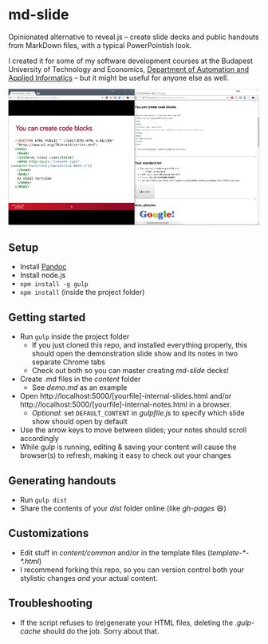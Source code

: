 # md-slide

Opinionated alternative to reveal.js – create slide decks and public handouts from MarkDown files, with a typical PowerPointish look.

I created it for some of my software development courses at the Budapest University of Technology and Economics, [Department of Automation and Applied Informatics](https://www.aut.bme.hu/en/default.aspx) – but it might be useful for anyone else as well.

![](screenshot.png)

## Setup
- Install [Pandoc](http://pandoc.org/installing.html)
- Install node.js
- `npm install -g gulp`
- `npm install` (inside the project folder)

## Getting started
- Run `gulp` inside the project folder
    - If you just cloned this repo, and installed everything properly, this should open the demonstration slide show and its notes in two separate Chrome tabs
    - Check out both so you can master creating _md-slide_ decks!
- Create .md files in the _content_ folder
    - See _demo.md_ as an example
- Open http://localhost:5000/[yourfile]-internal-slides.html and/or http://localhost:5000/[yourfile]-internal-notes.html in a browser.
    - _Optional:_ set `DEFAULT_CONTENT` in _gulpfile.js_ to specify which slide show should open by default
- Use the arrow keys to move between slides; your notes should scroll accordingly
- While gulp is running, editing & saving your content will cause the browser(s) to refresh, making it easy to check out your changes

## Generating handouts
- Run `gulp dist`
- Share the contents of your _dist_ folder online (like _gh-pages_ :smile:)

## Customizations
- Edit stuff in _content/common_ and/or in the template files (_template-\*-\*.html_)
- I recommend forking this repo, so you can version control both your stylistic changes _and_ your actual content.

## Troubleshooting
- If the script refuses to (re)generate your HTML files, deleting the _.gulp-cache_ should do the job. Sorry about that.
